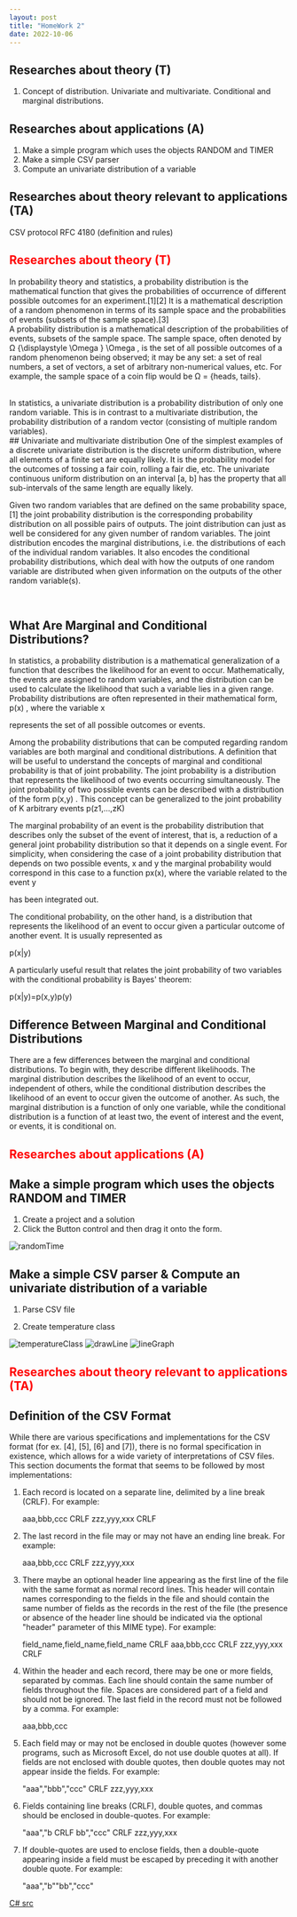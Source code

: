```yaml
---
layout: post
title: "HomeWork 2"
date: 2022-10-06
---
```


## Researches about theory (T)
1) Concept of distribution. Univariate and multivariate. Conditional and marginal distributions.

## Researches about applications (A)
1) Make a simple program which uses the objects RANDOM and TIMER <br/>
2) Make a simple CSV parser<br/>
3) Compute an univariate distribution of a variable<br/>

## Researches about theory relevant to applications (TA)
CSV protocol RFC 4180 (definition and rules)


## <span style="color:red">Researches about theory (T)</span>	



In probability theory and statistics, a probability distribution is the mathematical function that gives the probabilities of occurrence of different possible outcomes for an experiment.[1][2] It is a mathematical description of a random phenomenon in terms of its sample space and the probabilities of events (subsets of the sample space).[3]
<br />
A probability distribution is a mathematical description of the probabilities of events, subsets of the sample space. The sample space, often denoted by Ω {\displaystyle \Omega } \Omega , is the set of all possible outcomes of a random phenomenon being observed; it may be any set: a set of real numbers, a set of vectors, a set of arbitrary non-numerical values, etc. For example, the sample space of a coin flip would be Ω = {heads, tails}. 

<br />
In statistics, a univariate distribution is a probability distribution of only one random variable. This is in contrast to a multivariate distribution, the probability distribution of a random vector (consisting of multiple random variables). 
<br />
## Univariate and multivariate distribution
One of the simplest examples of a discrete univariate distribution is the discrete uniform distribution, where all elements of a finite set are equally likely. It is the probability model for the outcomes of tossing a fair coin, rolling a fair die, etc. The univariate continuous uniform distribution on an interval [a, b] has the property that all sub-intervals of the same length are equally likely. 
<br/>

Given two random variables that are defined on the same probability space,[1] the joint probability distribution is the corresponding probability distribution on all possible pairs of outputs. The joint distribution can just as well be considered for any given number of random variables. The joint distribution encodes the marginal distributions, i.e. the distributions of each of the individual random variables. It also encodes the conditional probability distributions, which deal with how the outputs of one random variable are distributed when given information on the outputs of the other random variable(s). 

<br />

## What Are Marginal and Conditional Distributions?

In statistics, a probability distribution is a mathematical generalization of a function that describes the likelihood for an event to occur. Mathematically, the events are assigned to random variables, and the distribution can be used to calculate the likelihood that such a variable lies in a given range. Probability distributions are often represented in their mathematical form, p(x)
, where the variable x

represents the set of all possible outcomes or events.

Among the probability distributions that can be computed regarding random variables are both marginal and conditional distributions. A definition that will be useful to understand the concepts of marginal and conditional probability is that of joint probability. The joint probability is a distribution that represents the likelihood of two events occurring simultaneously. The joint probability of two possible events can be described with a distribution of the form p(x,y)
. This concept can be generalized to the joint probability of K arbitrary events p(z1,…,zK)


The marginal probability of an event is the probability distribution that describes only the subset of the event of interest, that is, a reduction of a general joint probability distribution so that it depends on a single event. For simplicity, when considering the case of a joint probability distribution that depends on two possible events, x
and y the marginal probability would correspond in this case to a function px(x), where the variable related to the event y

has been integrated out.

The conditional probability, on the other hand, is a distribution that represents the likelihood of an event to occur given a particular outcome of another event. It is usually represented as

p(x|y)

A particularly useful result that relates the joint probability of two variables with the conditional probability is Bayes' theorem:<br />

p(x|y)=p(x,y)p(y)

## Difference Between Marginal and Conditional Distributions

There are a few differences between the marginal and conditional distributions. To begin with, they describe different likelihoods. The marginal distribution describes the likelihood of an event to occur, independent of others, while the conditional distribution describes the likelihood of an event to occur given the outcome of another. As such, the marginal distribution is a function of only one variable, while the conditional distribution is a function of at least two, the event of interest and the event, or events, it is conditional on. 


## <span style="color:red">Researches about applications (A)</span>   

## Make a simple program which uses the objects RANDOM and TIMER  

1. Create a project and a solution <br/>
2. Click the Button control and then drag it onto the form. <br/>

 ![randomTime](/assets/HomeWork2/randomTime.PNG)



## Make a simple CSV parser & Compute an univariate distribution of a variable

1. Parse CSV file 

2. Create temperature class

![temperatureClass](/assets/HomeWork2/temperature.PNG)
![drawLine](/assets/HomeWork2/drawLine.PNG)
![lineGraph](/assets/HomeWork2/lineGraph.PNG)



## <span style="color:red">Researches about theory relevant to applications (TA)</span> 

## Definition of the CSV Format 

   While there are various specifications and implementations for the
   CSV format (for ex. [4], [5], [6] and [7]), there is no formal
   specification in existence, which allows for a wide variety of
   interpretations of CSV files.  This section documents the format that
   seems to be followed by most implementations:

   1.  Each record is located on a separate line, delimited by a line
       break (CRLF).  For example:

       aaa,bbb,ccc CRLF
       zzz,yyy,xxx CRLF

   2.  The last record in the file may or may not have an ending line
       break.  For example:

       aaa,bbb,ccc CRLF
       zzz,yyy,xxx

   3.  There maybe an optional header line appearing as the first line
       of the file with the same format as normal record lines.  This
       header will contain names corresponding to the fields in the file
       and should contain the same number of fields as the records in
       the rest of the file (the presence or absence of the header line
       should be indicated via the optional "header" parameter of this
       MIME type).  For example:

       field_name,field_name,field_name CRLF
       aaa,bbb,ccc CRLF
       zzz,yyy,xxx CRLF

   4.  Within the header and each record, there may be one or more
       fields, separated by commas.  Each line should contain the same
       number of fields throughout the file.  Spaces are considered part
       of a field and should not be ignored.  The last field in the
       record must not be followed by a comma.  For example:

       aaa,bbb,ccc

   5.  Each field may or may not be enclosed in double quotes (however
       some programs, such as Microsoft Excel, do not use double quotes
       at all).  If fields are not enclosed with double quotes, then
       double quotes may not appear inside the fields.  For example:

       "aaa","bbb","ccc" CRLF
       zzz,yyy,xxx

   6.  Fields containing line breaks (CRLF), double quotes, and commas
       should be enclosed in double-quotes.  For example:

       "aaa","b CRLF
       bb","ccc" CRLF
       zzz,yyy,xxx

   7.  If double-quotes are used to enclose fields, then a double-quote
       appearing inside a field must be escaped by preceding it with
       another double quote.  For example:

       "aaa","b""bb","ccc"


[C# src](https://github.com/user0x1234/user0x1234.github.io/tree/main/src/HomeWork2/)
